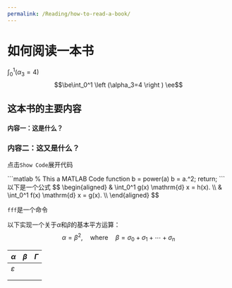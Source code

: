 ```yaml
---
permalink: /Reading/how-to-read-a-book/
---
```



# 如何阅读一本书

$\int_0^1 \left (\alpha_3=4 \right )$
$$\be\int_0^1 \left (\alpha_3=4 \right )
\ee$$


<!-- \begin{equation}
\int_0^1 x \mathrm{d} x = \frac{1}{2}
\end{equation} -->

## 这本书的主要内容



#### 内容一：这是什么？

### 内容二：这又是什么？


点击`Show Code`展开代码

<Collapse expandText="展开" collapseText="折叠"> 
```matlab
% This a MATLAB Code
function b = power(a)
b = a.^2;
return;
```
以下是一个公式
$$
    \begin{aligned}
        & \int_0^1 g(x) \mathrm{d} x = h(x). \\
        & \int_0^1 f(x) \mathrm{d} x = g(x). \\
    \end{aligned}
$$
</Collapse>


`fff`是一个命令



以下实现一个关于$\alpha$和$\beta$的基本平方运算：
$$
\alpha = \beta^2, \quad \text{where} \quad \beta = \sigma_0+\sigma_1+\cdots+\sigma_n
$$


| $\alpha$      | $\beta$ | $\Gamma$ |
| ------------- | ------- | -------- |
| $\varepsilon$ |         |          |
|               |         |          |
|               |         |          |

